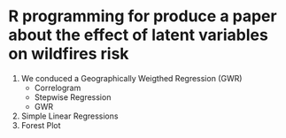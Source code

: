 # R programming for produce a paper about the effect of latent variables on wildfires risk

1. We conduced a Geographically Weigthed Regression (GWR)
    + Correlogram
    + Stepwise Regression
    + GWR
2. Simple Linear Regressions
3. Forest Plot